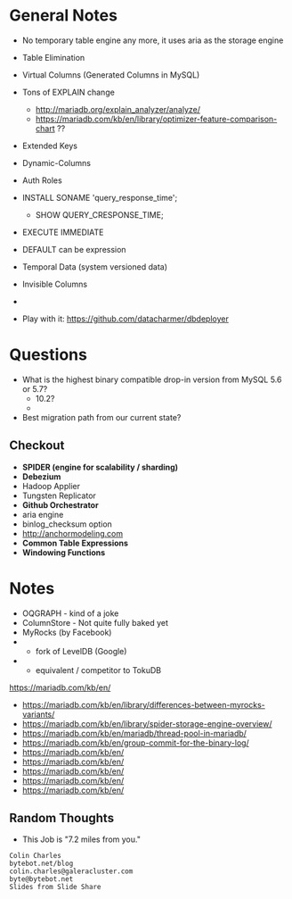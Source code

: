 # General Notes
  * No temporary table engine any more, it uses aria as the storage engine
  * Table Elimination
  * Virtual Columns (Generated Columns in MySQL)
  * Tons of EXPLAIN change
    * http://mariadb.org/explain_analyzer/analyze/
    * https://mariadb.com/kb/en/library/optimizer-feature-comparison-chart ??
  * Extended Keys
  * Dynamic-Columns
  * Auth Roles
  * INSTALL SONAME 'query_response_time';
    * SHOW QUERY_CRESPONSE_TIME;
  * EXECUTE IMMEDIATE
  * DEFAULT can be expression
  * Temporal Data (system versioned data)
  * Invisible Columns
  *

  * Play with it: https://github.com/datacharmer/dbdeployer


# Questions
  * What is the highest binary compatible drop-in version from MySQL 5.6 or 5.7?
    * 10.2?
    *
  * Best migration path from our current state?

## Checkout
  * **SPIDER (engine for scalability / sharding)**
  * **Debezium**
  * Hadoop Applier
  * Tungsten Replicator
  * **Github Orchestrator**
  * aria engine
  * binlog_checksum option
  * http://anchormodeling.com
  * **Common Table Expressions**
  * **Windowing Functions**



# Notes
 * OQGRAPH - kind of a joke
 * ColumnStore - Not quite fully baked yet
 * MyRocks (by Facebook)
  *  - fork of LevelDB (Google)
  *  - equivalent / competitor to TokuDB

https://mariadb.com/kb/en/
 * https://mariadb.com/kb/en/library/differences-between-myrocks-variants/
 * https://mariadb.com/kb/en/library/spider-storage-engine-overview/
 * https://mariadb.com/kb/en/mariadb/thread-pool-in-mariadb/
 * https://mariadb.com/kb/en/group-commit-for-the-binary-log/
 * https://mariadb.com/kb/en/
 * https://mariadb.com/kb/en/
 * https://mariadb.com/kb/en/
 * https://mariadb.com/kb/en/
 * https://mariadb.com/kb/en/




## Random Thoughts
 * This Job is "7.2 miles from you."




```
Colin Charles
bytebot.net/blog
colin.charles@galeracluster.com
byte@bytebot.net
Slides from Slide Share
```
